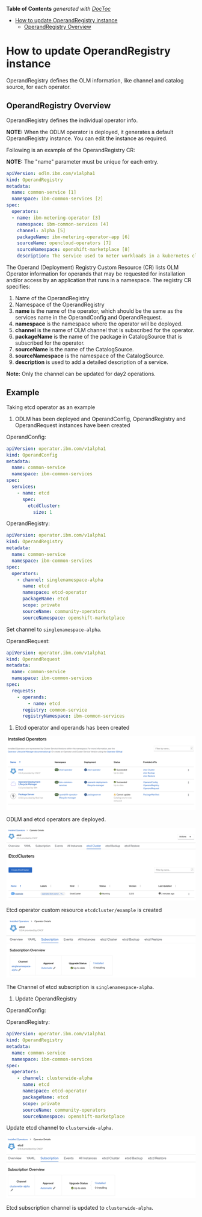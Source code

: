 <!-- START doctoc generated TOC please keep comment here to allow auto update -->
<!-- DON'T EDIT THIS SECTION, INSTEAD RE-RUN doctoc TO UPDATE -->
**Table of Contents**  *generated with [DocToc](https://github.com/thlorenz/doctoc)*

- [How to update OperandRegistry instance](#how-to-update-operandregistry-instance)
  - [OperandRegistry Overview](#operandregistry-overview)

<!-- END doctoc generated TOC please keep comment here to allow auto update -->

# How to update OperandRegistry instance

OperandRegistry defines the OLM information, like channel and catalog source, for each operator.

## OperandRegistry Overview

OperandRegistry defines the individual operator info.

**NOTE:** When the ODLM operator is deployed, it generates a default OperandRegistry instance. You can edit the instance as required.

Following is an example of the OperandRegistry CR:

**NOTE:** The "name" parameter must be unique for each entry.

```yaml
apiVersion: odlm.ibm.com/v1alpha1
kind: OperandRegistry
metadata:
  name: common-service [1]
  namespace: ibm-common-services [2]
spec:
  operators:
  - name: ibm-metering-operator [3]
    namespace: ibm-common-services [4]
    channel: alpha [5]
    packageName: ibm-metering-operator-app [6]
    sourceName: opencloud-operators [7]
    sourceNamespace: openshift-marketplace [8]
    description: The service used to meter workloads in a kubernetes cluster [9]
```

The Operand (Deployment) Registry Custom Resource (CR) lists OLM Operator information for operands that may be requested for installation and/or access by an application that runs in a namespace. The registry CR specifies:

  1. Name of the OperandRegistry
  2. Namespace of the OperandRegistry
  3. **name** is the name of the operator, which should be the same as the services name in the OperandConfig and OperandRequest.
  4. **namespace** is the namespace where the operator will be deployed.
  5. **channel** is the name of OLM channel that is subscribed for the operator.
  6. **packageName** is the name of the package in CatalogSource that is subscribed for the operator.
  7. **sourceName** is the name of the CatalogSource.
  8. **sourceNamespace** is the namespace of the CatalogSource.
  9. **description** is used to add a detailed description of a service.

**Note:** Only the channel can be updated for day2 operations.

## Example

Taking etcd operator as an example

1. ODLM has been deployed and OperandConfig, OperandRegistry and OperandRequest instances have been created

OperandConfig:

```yaml
apiVersion: operator.ibm.com/v1alpha1
kind: OperandConfig
metadata:
  name: common-service
  namespace: ibm-common-services
spec:
  services:
    - name: etcd
      spec:
        etcdCluster:
          size: 1
```

OperandRegistry:

```yaml
apiVersion: operator.ibm.com/v1alpha1
kind: OperandRegistry
metadata:
  name: common-service
  namespace: ibm-common-services
spec:
  operators:
    - channel: singlenamespace-alpha
      name: etcd
      namespace: etcd-operator
      packageName: etcd
      scope: private
      sourceName: community-operators
      sourceNamespace: openshift-marketplace
```

Set channel to `singlenamespace-alpha`.

OperandRequest:

```yaml
apiVersion: operator.ibm.com/v1alpha1
kind: OperandRequest
metadata:
  name: common-service
  namespace: ibm-common-services
spec:
  requests:
    - operands:
        - name: etcd
      registry: common-service
      registryNamespace: ibm-common-services
```

1. Etcd operator and operands has been created

![Etcd Operator and ODLM Operator](../images/before-update.png)

ODLM and etcd operators are deployed.

![Etcd Custom Resource](../images/etcd-cluster-before.png)

Etcd operator custom resource `etcdcluster/example` is created

![Etcd Channel](../images/etcd-channel-before.png)

The Channel of etcd subscription is `singlenamespace-alpha`.

1. Update OperandRegistry

OperandConfig:

OperandRegistry:

```yaml
apiVersion: operator.ibm.com/v1alpha1
kind: OperandRegistry
metadata:
  name: common-service
  namespace: ibm-common-services
spec:
  operators:
    - channel: clusterwide-alpha
      name: etcd
      namespace: etcd-operator
      packageName: etcd
      scope: private
      sourceName: community-operators
      sourceNamespace: openshift-marketplace
```

Update etcd channel to `clusterwide-alpha`.

![Etcd Operands](../images/etcd-channel-after.png)

Etcd subscription channel is updated to `clusterwide-alpha`.
